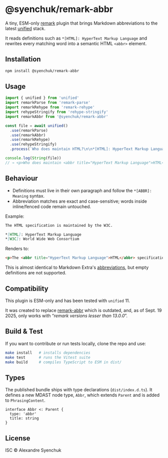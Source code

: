 # @syenchuk/remark-abbr

A tiny, ESM-only [remark](https://github.com/remarkjs/remark) plugin that brings Markdown abbreviations to the latest [unified](https://unifiedjs.com/) stack.

It reads definitions such as `*[HTML]: HyperText Markup Language` and rewrites every matching word into a semantic HTML `<abbr>` element.

## Installation

```sh
npm install @syenchuk/remark-abbr
```

## Usage

```ts
import { unified } from 'unified'
import remarkParse from 'remark-parse'
import remarkRehype from 'remark-rehype'
import rehypeStringify from 'rehype-stringify'
import remarkAbbr from '@syenchuk/remark-abbr'

const file = await unified()
  .use(remarkParse)
  .use(remarkAbbr)
  .use(remarkRehype)
  .use(rehypeStringify)
  .process(`Who does maintain HTML?\n\n*[HTML]: HyperText Markup Language\n`)

console.log(String(file))
// → <p>Who does maintain <abbr title="HyperText Markup Language">HTML</abbr>?</p>
```

## Behaviour

- Definitions must live in their own paragraph and follow the `*[ABBR]: Meaning` syntax.
- Abbreviation matches are exact and case-sensitive; words inside inline/fenced code remain untouched.

Example:

```md
The HTML specification is maintained by the W3C.

*[HTML]: HyperText Markup Language
*[W3C]: World Wide Web Consortium
```

Renders to:

```html
<p>The <abbr title="HyperText Markup Language">HTML</abbr> specification is maintained by the <abbr title="World Wide Web Consortium">W3C</abbr>.</p>
```

This is almost identical to Markdown Extra's [abbreviations](https://michelf.ca/projects/php-markdown/extra/#abbr), but empty definitions are not supported.

## Compatibility

This plugin is ESM-only and has been tested with `unified` 11.

It was created to replace [remark-abbr](https://www.npmjs.com/package/remark-abbr) which is outdated, and, as of Sept. 19 2025, only works with “*remark versions lesser than 13.0.0*”.

## Build & Test

If you want to contribute or run tests locally, clone the repo and use:

```sh
make install   # installs dependencies
make test      # runs the Vitest suite
make build     # compiles TypeScript to ESM in dist/
```

## Types

The published bundle ships with type declarations (`dist/index.d.ts`). It defines a new MDAST node type, `Abbr`, which extends `Parent` and is added to `PhrasingContent`.

```
interface Abbr <: Parent {
  type: 'abbr'
  title: string
}
```

## License

ISC © Alexandre Syenchuk
